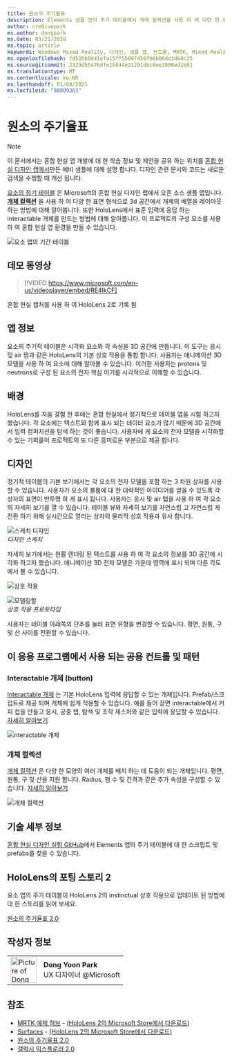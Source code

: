```yaml
---
title: 원소의 주기율표
description: Elements 샘플 앱의 주기 테이블에서 개체 컬렉션을 사용 하 여 다양 한 표면 유형으로 3D 공간에서 개체의 배열을 레이아웃 하는 방법에 대해 알아봅니다.
author: cre8ivepark
ms.author: dongpark
ms.date: 03/21/2018
ms.topic: article
keywords: Windows Mixed Reality, 디자인, 샘플 앱, 컨트롤, MRTK, Mixed Reality Toolkit, Unity, 샘플 앱, 예제 앱, 오픈 소스, Microsoft Store, HoloLens, 혼합 현실 헤드셋, windows Mixed Reality 헤드셋, 가상 현실 헤드셋
ms.openlocfilehash: fd525b0d41efa15ff55097456fb6b06dd3d60c25
ms.sourcegitcommit: 2329db5a76dfe1b844e21291dbc8ee3888ed1b81
ms.translationtype: MT
ms.contentlocale: ko-KR
ms.lasthandoff: 01/08/2021
ms.locfileid: "98009363"
---
```

# <a name="periodic-table-of-the-elements"></a>원소의 주기율표

>[!NOTE]
>이 문서에서는 혼합 현실 앱 개발에 대 한 학습 정보 및 제안을 공유 하는 위치를 [혼합 현실 디자인 랩에서](https://github.com/Microsoft/MRDesignLabs_Unity)만든 예비 샘플에 대해 설명 합니다. 디자인 관련 문서와 코드는 새로운 검색을 수행할 때 개선 됩니다.

[요소의 정기 테이블](https://github.com/Microsoft/MRDesignLabs_Unity_PeriodicTable) 은 Microsoft의 혼합 현실 디자인 랩에서 오픈 소스 샘플 앱입니다. **[개체 컬렉션](../../design/object-collection.md)** 을 사용 하 여 다양 한 표면 형식으로 3d 공간에서 개체의 배열을 레이아웃 하는 방법에 대해 알아봅니다. 또한 HoloLens에서 표준 입력에 응답 하는 interactable 개체를 만드는 방법에 대해 알아봅니다. 이 프로젝트의 구성 요소를 사용 하 여 혼합 현실 앱 환경을 만들 수 있습니다.

![요소 앱의 기간 테이블](images/640px-periodictable-hero.jpg)

## <a name="demo-video"></a>데모 동영상 
> [!VIDEO https://www.microsoft.com/en-us/videoplayer/embed/RE4IkCF]

혼합 현실 캡처를 사용 하 여 HoloLens 2로 기록 됨

## <a name="about-the-app"></a>앱 정보

요소의 주기적 테이블은 시각화 요소와 각 속성을 3D 공간에 만듭니다. 이 도구는 응시 및 air 탭과 같은 HoloLens의 기본 상호 작용을 통합 합니다. 사용자는 애니메이션 3D 모델을 사용 하 여 요소에 대해 알아볼 수 있습니다. 이러한 사용자는 protons 및 neutrons로 구성 된 요소의 전자 핵심 이기를 시각적으로 이해할 수 있습니다.

## <a name="background"></a>배경

HoloLens를 처음 경험 한 후에는 혼합 현실에서 정기적으로 테이블 앱을 시험 하고자 했습니다. 각 요소에는 텍스트와 함께 표시 되는 데이터 요소가 많기 때문에 3D 공간에서 입력 컴퍼지션을 탐색 하는 것이 좋습니다. 사용자에 게 요소의 전자 모델을 시각화할 수 있는 기회를이 프로젝트의 또 다른 흥미로운 부분으로 제공 합니다.

## <a name="design"></a>디자인

정기적 테이블의 기본 보기에서는 각 요소의 전자 모델을 포함 하는 3 차원 상자를 사용할 수 있습니다. 사용자가 요소의 볼륨에 대 한 대략적인 아이디어를 얻을 수 있도록 각 상자의 표면이 반투명 하 게 표시 됩니다. 사용자는 응시 및 air 탭을 사용 하 여 각 요소의 자세히 보기를 열 수 있습니다. 테이블 뷰와 자세히 보기를 자연스럽 고 자연스럽 게 전환 하기 위해 실시간으로 열리는 상자의 물리적 상호 작용과 유사 합니다.

![스케치 디자인](images/640px-sketch20170406.jpg)<br>
*디자인 스케치*

자세히 보기에서는 원활 렌더링 된 텍스트를 사용 하 여 각 요소의 정보를 3D 공간에 시각화 하고자 했습니다. 애니메이션 3D 전자 모델은 가운데 영역에 표시 되며 다른 각도에서 볼 수 있습니다.

![상호 작용](images/640px-periodictable-interaction.jpg)

![모델링할](images/640px-periodictable-prototypes.jpg)<br>
*상호 작용 프로토타입*

사용자는 테이블 아래쪽의 단추를 눌러 표면 유형을 변경할 수 있습니다. 평면, 원통, 구 및 산 사이를 전환할 수 있습니다.

## <a name="common-controls-and-patterns-used-in-this-app"></a>이 응용 프로그램에서 사용 되는 공용 컨트롤 및 패턴

### <a name="interactable-object-button"></a>Interactable 개체 (button)

[Interactable 개체](../../design/interactable-object.md) 는 기본 HoloLens 입력에 응답할 수 있는 개체입니다. Prefab/스크립트로 제공 되며 개체에 쉽게 적용할 수 있습니다. 예를 들어 장면 interactable에서 커피 컵을 만들고 응시, 공중 탭, 탐색 및 조작 제스처와 같은 입력에 응답할 수 있습니다. [자세히 알아보기](../../design/interactable-object.md)

![nteractable 개체](images/640px-periodictable-interactableobject.jpg)

### <a name="object-collection"></a>개체 컬렉션

[개체 컬렉션](../../design/object-collection.md) 은 다양 한 모양의 여러 개체를 배치 하는 데 도움이 되는 개체입니다. 평면, 원통, 구 및 산을 지원 합니다. Radius, 행 수 및 간격과 같은 추가 속성을 구성할 수 있습니다. [자세히 알아보기](../../design/object-collection.md)

![개체 컬렉션](images/640px-periodictable-collections.jpg)

## <a name="technical-details"></a>기술 세부 정보

[혼합 현실 디자인 실험 GitHub](https://github.com/Microsoft/MRDesignLabs_Unity_PeriodicTable)에서 Elements 앱의 주기 테이블에 대 한 스크립트 및 prefabs를 찾을 수 있습니다.

## <a name="porting-story-for-hololens-2"></a>HoloLens의 포팅 스토리 2

요소 앱의 주기 테이블이 HoloLens 2의 instinctual 상호 작용으로 업데이트 된 방법에 대 한 스토리를 읽어 보세요.

[원소의 주기율표 2.0](https://medium.com/@dongyoonpark/bringing-the-periodic-table-of-the-elements-app-to-hololens-2-with-mrtk-v2-a6e3d8362158)




## <a name="about-the-author"></a>작성자 정보

<table style="border-collapse:collapse" padding-left="0px">
<tr>
<td style="border-style: none" width="60px"><img alt="Picture of Dong Yoon Park" width="60" height="60" src="images/dongyoonpark.jpg"></td>
<td style="border-style: none"><b>Dong Yoon Park</b><br>UX 디자이너 @Microsoft</td>
</tr>
</table>

## <a name="see-also"></a>참조

* [MRTK 예제 허브](https://microsoft.github.io/MixedRealityToolkit-Unity/Documentation/README_ExampleHub.html) - [(HoloLens 2의 Microsoft Store에서 다운로드)](https://www.microsoft.com/en-us/p/mrtk-examples-hub/9mv8c39l2sj4)
* [Surfaces](sampleapp-surfaces.md) - [(HoloLens 2의 Microsoft Store에서 다운로드)](https://www.microsoft.com/en-us/p/surfaces/9nvkpv3sk3x0)
* [원소의 주기율표 2.0](https://medium.com/@dongyoonpark/bringing-the-periodic-table-of-the-elements-app-to-hololens-2-with-mrtk-v2-a6e3d8362158)
* [갤럭시 익스플로러 2.0](galaxy-explorer-update.md)